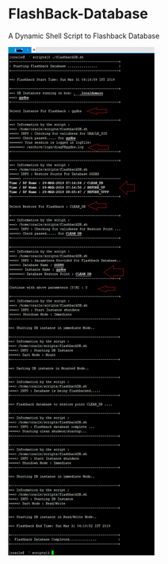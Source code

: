 # FlashBack-Database
A Dynamic Shell Script to Flashback Database

![Alt text](flashback.png?raw=true "How to run the flashbackDB.sh.")
